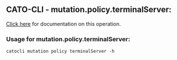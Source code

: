 
## CATO-CLI - mutation.policy.terminalServer:
[Click here](https://api.catonetworks.com/documentation/#mutation-terminalServer) for documentation on this operation.

### Usage for mutation.policy.terminalServer:

`catocli mutation policy terminalServer -h`
